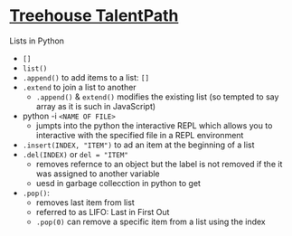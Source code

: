 # [Treehouse TalentPath]()
Lists in Python
* `[]`
* `list()`
* `.append()` to add items to a list: `[]`
* `.extend` to join a list to another
  * `.append()` & `extend()` modifies the existing list (so tempted to say array as it is such in JavaScript)
* python -i `<NAME OF FILE>`
  * jumpts into the python the interactive REPL which allows you to interactive with the specified file in a REPL environment
* `.insert(INDEX, "ITEM")` to ad an item at the beginning of a list
* `.del(INDEX)` or `del = "ITEM"`
  * removes refernce to an object but the label is not removed if the it was assigned to another variable 
  * uesd in garbage collecction in python to get 
* `.pop()`: 
  * removes last item from list
  * referred to as LIFO: Last in First Out
  * `.pop(0)` can remove a specific item from a list using the index